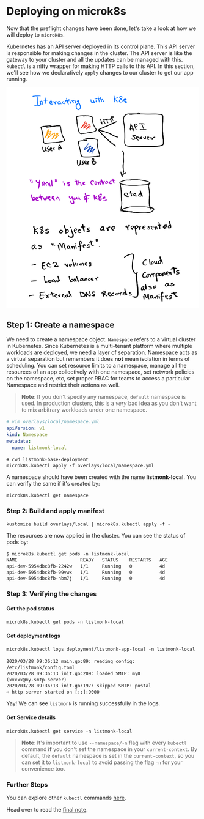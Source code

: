 # Deploying on microk8s

Now that the preflight changes have been done, let's take a look at how we will deploy to `microK8s`.

Kubernetes has an API server deployed in its control plane. This API server is responsible for making changes in the cluster. The API server is like the gateway to your cluster and all the updates can be managed with this. `kubectl` is a nifty wrapper for making HTTP calls to this API. In this section, we'll see how we declaratively `apply` changes to our cluster to get our app running.

![K8s API server](./img/k8s-api.png)

## Step 1: Create a namespace

We need to create a namespace object. `Namespace` refers to a virtual cluster in Kubernetes. Since Kubernetes is a multi-tenant platform where multiple workloads are deployed, we need a layer of separation. Namespace acts as a virtual separation but remembers it does **not** mean isolation in terms of scheduling. You can set resource limits to a namespace, manage all the resources of an app collectively with one namespace, set network policies on the namespace, etc, set proper RBAC for teams to access a particular Namespace and restrict their actions as well.

> **Note**: If you don't specify any namespace, `default` namespace is used. In production clusters, this is a *very* bad idea as you don't want to mix arbitrary workloads under one namespace.

```yml
# vim overlays/local/namespace.yml
apiVersion: v1
kind: Namespace
metadata:
  name: listmonk-local
```

```shell
# cwd listmonk-base-deployment
microk8s.kubectl apply -f overlays/local/namespace.yml
```

A namespace should have been created with the name **listmonk-local**. You can verify the same if it's created by:

```shell
microk8s.kubectl get namespace
```

### Step 2: Build and apply manifest

```shell
kustomize build overlays/local | microk8s.kubectl apply -f -
```

The resources are now applied in the cluster. You can see the status of pods by:

```shell
$ microk8s.kubectl get pods -n listmonk-local
NAME                       READY   STATUS    RESTARTS   AGE
api-dev-5954dbc8fb-2242w   1/1     Running   0          4d
api-dev-5954dbc8fb-99vwx   1/1     Running   0          4d
api-dev-5954dbc8fb-nbm7j   1/1     Running   0          4d
```

### Step 3: Verifying the changes

#### Get the pod status

```shell
microk8s.kubectl get pods -n listmonk-local
```

#### Get deployment logs

```shell
microk8s.kubectl logs deployment/listmonk-app-local -n listmonk-local

2020/03/28 09:36:12 main.go:89: reading config: /etc/listmonk/config.toml
2020/03/28 09:36:13 init.go:209: loaded SMTP: my0 (xxxxx@my.smtp.server)
2020/03/28 09:36:13 init.go:197: skipped SMTP: postal
⇨ http server started on [::]:9000
```

Yay! We can see `listmonk` is running successfully in the logs.

#### Get Service details

```shell
microk8s.kubectl get service -n listmonk-local
```

> **Note**: It's important to use `--namespace/-n` flag with every `kubectl` command **if** you don't set the namespace in your `current-context`. By default, the `default` namespace is set in the `current-context`, so you can set it to `listmonk-local` to avoid passing the flag `-n` for your convenience too.

### Further Steps

You can explore other `kubectl` commands [here](https://kubernetes.io/docs/reference/kubectl/cheatsheet/).

Head over to read the [final note](./06_00_Final_word.md).
